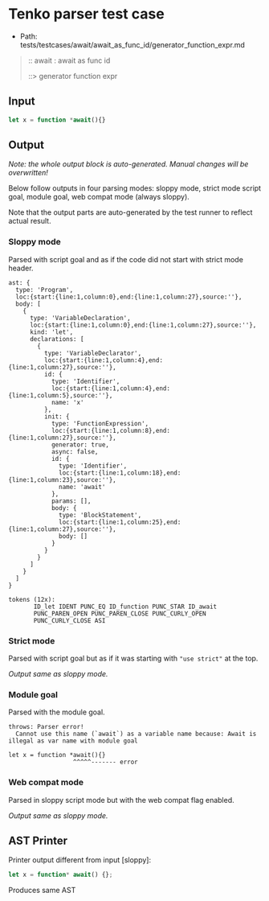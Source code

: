# Tenko parser test case

- Path: tests/testcases/await/await_as_func_id/generator_function_expr.md

> :: await : await as func id
>
> ::> generator function expr

## Input

`````js
let x = function *await(){}
`````

## Output

_Note: the whole output block is auto-generated. Manual changes will be overwritten!_

Below follow outputs in four parsing modes: sloppy mode, strict mode script goal, module goal, web compat mode (always sloppy).

Note that the output parts are auto-generated by the test runner to reflect actual result.

### Sloppy mode

Parsed with script goal and as if the code did not start with strict mode header.

`````
ast: {
  type: 'Program',
  loc:{start:{line:1,column:0},end:{line:1,column:27},source:''},
  body: [
    {
      type: 'VariableDeclaration',
      loc:{start:{line:1,column:0},end:{line:1,column:27},source:''},
      kind: 'let',
      declarations: [
        {
          type: 'VariableDeclarator',
          loc:{start:{line:1,column:4},end:{line:1,column:27},source:''},
          id: {
            type: 'Identifier',
            loc:{start:{line:1,column:4},end:{line:1,column:5},source:''},
            name: 'x'
          },
          init: {
            type: 'FunctionExpression',
            loc:{start:{line:1,column:8},end:{line:1,column:27},source:''},
            generator: true,
            async: false,
            id: {
              type: 'Identifier',
              loc:{start:{line:1,column:18},end:{line:1,column:23},source:''},
              name: 'await'
            },
            params: [],
            body: {
              type: 'BlockStatement',
              loc:{start:{line:1,column:25},end:{line:1,column:27},source:''},
              body: []
            }
          }
        }
      ]
    }
  ]
}

tokens (12x):
       ID_let IDENT PUNC_EQ ID_function PUNC_STAR ID_await
       PUNC_PAREN_OPEN PUNC_PAREN_CLOSE PUNC_CURLY_OPEN
       PUNC_CURLY_CLOSE ASI
`````

### Strict mode

Parsed with script goal but as if it was starting with `"use strict"` at the top.

_Output same as sloppy mode._

### Module goal

Parsed with the module goal.

`````
throws: Parser error!
  Cannot use this name (`await`) as a variable name because: Await is illegal as var name with module goal

let x = function *await(){}
                  ^^^^^------- error
`````


### Web compat mode

Parsed in sloppy script mode but with the web compat flag enabled.

_Output same as sloppy mode._

## AST Printer

Printer output different from input [sloppy]:

````js
let x = function* await() {};
````

Produces same AST
